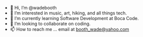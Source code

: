 - 👋 Hi, I’m @wadebooth
- 👀 I’m interested in music, art, hiking, and all things tech.
- 🌱 I’m currently learning Software Development at Boca Code.
- 💞️ I’m looking to collaborate on coding.
- 📫 How to reach me ... email at booth_wade@yahoo.com

<!---
wadebooth/wadebooth is a ✨ special ✨ repository because its `README.md` (this file) appears on your GitHub profile.
You can click the Preview link to take a look at your changes.
--->
